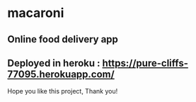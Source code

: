 # macaroni

## Online food delivery app

## Deployed in heroku : https://pure-cliffs-77095.herokuapp.com/

Hope you like this project, Thank you!
